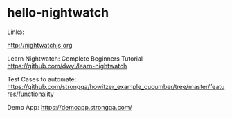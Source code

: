 # hello-nightwatch

Links:

http://nightwatchjs.org

Learn Nightwatch: Complete Beginners Tutorial
https://github.com/dwyl/learn-nightwatch

Test Cases to automate:
https://github.com/strongqa/howitzer_example_cucumber/tree/master/features/functionality

Demo App:
https://demoapp.strongqa.com/
